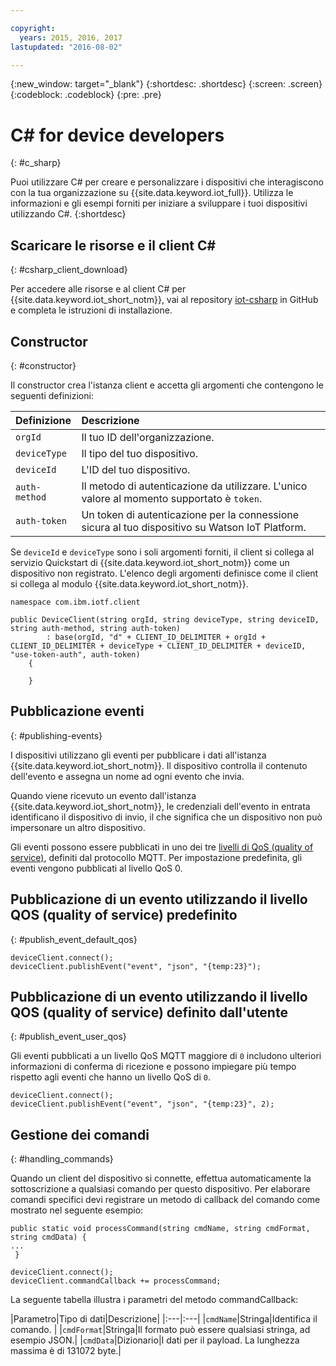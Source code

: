```yaml
---

copyright:
  years: 2015, 2016, 2017
lastupdated: "2016-08-02"

---
```


{:new_window: target="_blank"}
{:shortdesc: .shortdesc}
{:screen: .screen}
{:codeblock: .codeblock}
{:pre: .pre}


# ﻿C# for device developers
{: #c_sharp}

Puoi utilizzare C# per creare e personalizzare i dispositivi che interagiscono con la tua organizzazione su {{site.data.keyword.iot_full}}. Utilizza le informazioni e gli esempi forniti per iniziare a sviluppare i tuoi dispositivi utilizzando C#.
{:shortdesc}

## Scaricare le risorse e il client C#
{: #csharp_client_download}

Per accedere alle risorse e al client C# per {{site.data.keyword.iot_short_notm}}, vai al repository [iot-csharp](https://github.com/ibm-watson-iot/iot-csharp) in GitHub e completa le istruzioni di installazione.


## Constructor
{: #constructor}

Il constructor crea l'istanza client e accetta gli argomenti che contengono le seguenti definizioni:

|Definizione |Descrizione |
|:---|:---|
|`orgId`|Il tuo ID dell'organizzazione.|
|`deviceType`|Il tipo del tuo dispositivo.|
|`deviceId` |L'ID del tuo dispositivo.|
|`auth-method`   |Il metodo di autenticazione da utilizzare. L'unico valore al momento supportato è `token`.|
|`auth-token`   |Un token di autenticazione per la connessione sicura al tuo dispositivo su Watson IoT Platform.|


Se `deviceId` e `deviceType` sono i soli argomenti forniti, il client si collega al servizio Quickstart di {{site.data.keyword.iot_short_notm}} come un dispositivo non registrato. L'elenco degli argomenti definisce come il client si collega al modulo {{site.data.keyword.iot_short_notm}}.


```
namespace com.ibm.iotf.client

public DeviceClient(string orgId, string deviceType, string deviceID, string auth-method, string auth-token)
        : base(orgId, "d" + CLIENT_ID_DELIMITER + orgId + CLIENT_ID_DELIMITER + deviceType + CLIENT_ID_DELIMITER + deviceID, "use-token-auth", auth-token)
    {

    }
```

## Pubblicazione eventi
{: #publishing-events}

I dispositivi utilizzano gli eventi per pubblicare i dati all'istanza {{site.data.keyword.iot_short_notm}}. Il dispositivo controlla il contenuto dell'evento e assegna un nome ad ogni evento che invia.

Quando viene ricevuto un evento dall'istanza {{site.data.keyword.iot_short_notm}}, le credenziali dell'evento in entrata identificano il dispositivo di invio, il che significa che un dispositivo non può impersonare un altro dispositivo.

Gli eventi possono essere pubblicati in uno dei tre [livelli di QoS (quality of service)](../mqtt.html#managed-devices), definiti dal protocollo MQTT. Per impostazione predefinita, gli eventi vengono pubblicati al livello QoS 0.


## Pubblicazione di un evento utilizzando il livello QOS (quality of service) predefinito
{: #publish_event_default_qos}

```
deviceClient.connect();
deviceClient.publishEvent("event", "json", "{temp:23}");
```


## Pubblicazione di un evento utilizzando il livello QOS (quality of service) definito dall'utente
{: #publish_event_user_qos}

Gli eventi pubblicati a un livello QoS MQTT maggiore di `0` includono ulteriori informazioni di conferma di ricezione e possono impiegare più tempo rispetto agli eventi che hanno un livello QoS di `0`.


```
deviceClient.connect();
deviceClient.publishEvent("event", "json", "{temp:23}", 2);
```

## Gestione dei comandi
{: #handling_commands}

Quando un client del dispositivo si connette, effettua automaticamente la sottoscrizione a qualsiasi comando per questo dispositivo. Per elaborare comandi specifici devi registrare un metodo di callback del comando come mostrato nel seguente esempio:

```
public static void processCommand(string cmdName, string cmdFormat, string cmdData) {
...
 }
```

```
deviceClient.connect();
deviceClient.commandCallback += processCommand;
```
La seguente tabella illustra i parametri del metodo commandCallback:

|Parametro|Tipo di dati|Descrizione|
|:---|:---|
|`cmdName`|Stringa|Identifica il comando. |
|`cmdFormat`|Stringa|Il formato può essere qualsiasi stringa, ad esempio JSON.|
|`cmdData`|Dizionario|I dati per il payload. La lunghezza massima è di 131072 byte.|

